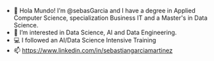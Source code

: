 - 👋 Hola Mundo! I’m @sebasGarcia and I have a degree in Applied Computer Science, specialization Business IT and a Master's in Data Science.
- 👀 I’m interested in Data Science, AI and Data Engineering. 
- :computer: I followed an AI/Data Science Intensive Training
- 📫 https://www.linkedin.com/in/sebastiangarciamartinez

<!---
sebasGarcia/sebasGarcia is a ✨ special ✨ repository because its `README.md` (this file) appears on your GitHub profile.
You can click the Preview link to take a look at your changes.
--->
